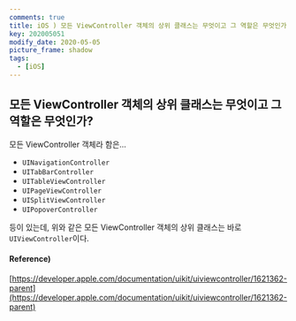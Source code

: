 ```yaml
---
comments: true
title: iOS ) 모든 ViewController 객체의 상위 클래스는 무엇이고 그 역할은 무엇인가
key: 202005051
modify_date: 2020-05-05
picture_frame: shadow
tags:
  - [iOS]
---
```

 
## 모든 ViewController 객체의 상위 클래스는 무엇이고 그 역할은 무엇인가?
 
모든 ViewController 객체라 함은...
 
- `UINavigationController`
- `UITabBarController`
- `UITableViewController`
- `UIPageViewController`
- `UISplitViewController`
- `UIPopoverController`
 
등이 있는데, 위와 같은 모든 ViewController 객체의 상위 클래스는 바로 `UIViewController`이다.
 
#### Reference)
 
[https://developer.apple.com/documentation/uikit/uiviewcontroller/1621362-parent](https://developer.apple.com/documentation/uikit/uiviewcontroller/1621362-parent)
